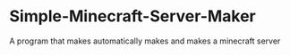 # Simple-Minecraft-Server-Maker
A program that makes automatically makes and makes a minecraft server
